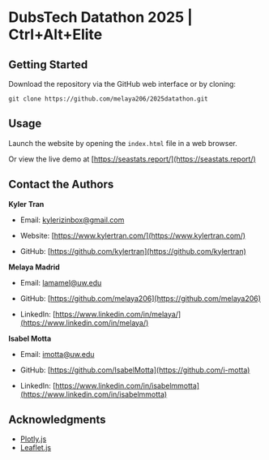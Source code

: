 # DubsTech Datathon 2025 | Ctrl+Alt+Elite

## Getting Started

Download the repository via the GitHub web interface or by cloning:

`git clone https://github.com/melaya206/2025datathon.git`

## Usage

Launch the website by opening the `index.html` file in a web browser.

Or view the live demo at [https://seastats.report/](https://seastats.report/)
    
## Contact the Authors

**Kyler Tran**

- Email: [kylerizinbox@gmail.com](mailto:kylerizinbox@gmail.com)

- Website: [https://www.kylertran.com/](https://www.kylertran.com/)

- GitHub: [https://github.com/kylertran](https://github.com/kylertran)

**Melaya Madrid**

- Email: [lamamel@uw.edu](mailto:lamamel@uw.edu)

- GitHub: [https://github.com/melaya206](https://github.com/melaya206)

- LinkedIn: [https://www.linkedin.com/in/melaya/](https://www.linkedin.com/in/melaya/)

**Isabel Motta**

- Email: [imotta@uw.edu](mailto:imotta@uw.edu)

- GitHub: [https://github.com/IsabelMotta](https://github.com/i-motta)

- LinkedIn: [https://www.linkedin.com/in/isabelmmotta](https://www.linkedin.com/in/isabelmmotta)

## Acknowledgments
- [Plotly.js](https://plotly.com/javascript/3d-charts/)
- [Leaflet.js](https://leafletjs.com/)

